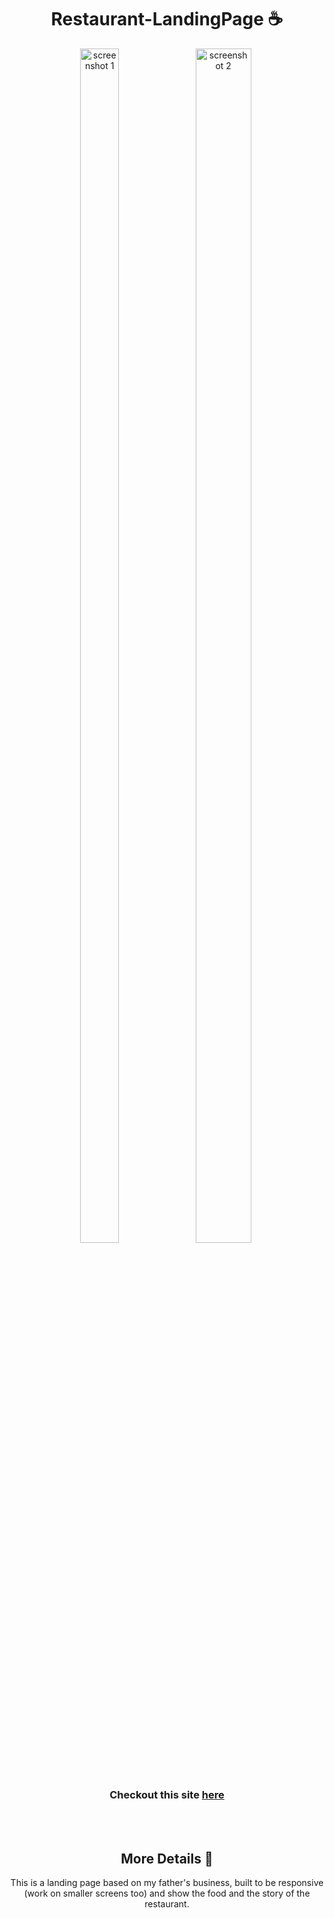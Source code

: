 <h1 align="center">
  Restaurant-LandingPage ☕  
</h1>

<!--
<h3 align="center">
  📺 You can watch a quick showcase
  <a href= "https://www.youtube.com/watch?v=B-BlN-RBImA"> here</a>
</h3>
<br>
-->

<p align="center">
  <img src="https://user-images.githubusercontent.com/61806906/225995184-fe1ba306-4511-4363-82d1-9b8e1bcc7315.png" alt="screenshot 1" width="35%" height="70%"/>
  <img src="https://user-images.githubusercontent.com/61806906/225995199-2bab7f62-d186-480b-ae2c-0d8cec1fdd09.png" alt="screenshot 2" width="42%" height="70%"/>
</p>
<!-- ![Restaurante Landing Page](https://github.com/Lucas-Tito/Restaurant-LandingPage-ReactJs/assets/61806906/05d45c5c-6edd-4ec7-a010-c80c8cb236e1) -->


<br>
<h3 align="center">
  Checkout this site
  <a href= "https://lucas-tito.github.io/Restaurant-LandingPage-ReactJs/"> here</a>
</h3>

<br><br>
<h2 align="center">
  More Details 📃
</h2>

<p align="center">
  This is a landing page based on my father's business, built to be responsive (work on smaller screens too) and show the food and the story of the restaurant.
</p>


